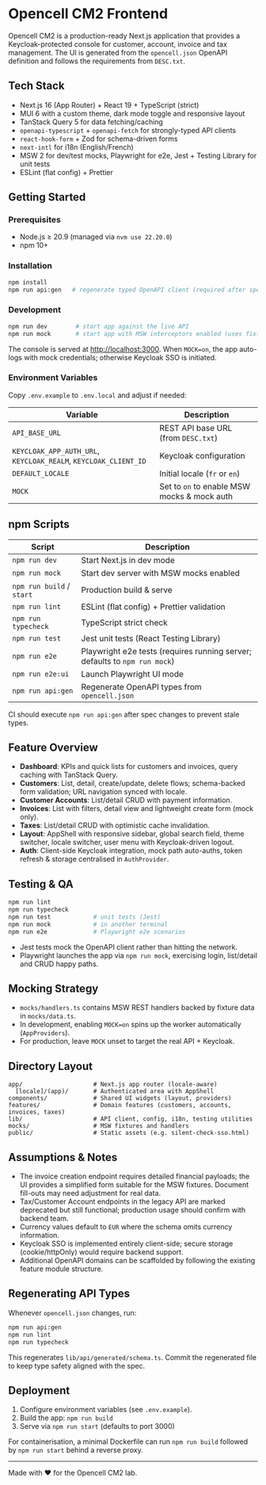 # Opencell CM2 Frontend

Opencell CM2 is a production-ready Next.js application that provides a Keycloak-protected console for customer, account, invoice and tax management. The UI is generated from the `opencell.json` OpenAPI definition and follows the requirements from `DESC.txt`.

## Tech Stack

- Next.js 16 (App Router) + React 19 + TypeScript (strict)
- MUI 6 with a custom theme, dark mode toggle and responsive layout
- TanStack Query 5 for data fetching/caching
- `openapi-typescript` + `openapi-fetch` for strongly-typed API clients
- `react-hook-form` + Zod for schema-driven forms
- `next-intl` for i18n (English/French)
- MSW 2 for dev/test mocks, Playwright for e2e, Jest + Testing Library for unit tests
- ESLint (flat config) + Prettier

## Getting Started

### Prerequisites

- Node.js ≥ 20.9 (managed via `nvm use 22.20.0`)
- npm 10+

### Installation

```bash
npm install
npm run api:gen   # regenerate typed OpenAPI client (required after spec changes)
```

### Development

```bash
npm run dev        # start app against the live API
npm run mock       # start app with MSW interceptors enabled (uses fixtures)
```

The console is served at [http://localhost:3000](http://localhost:3000). When `MOCK=on`, the app auto-logs with mock credentials; otherwise Keycloak SSO is initiated.

### Environment Variables

Copy `.env.example` to `.env.local` and adjust if needed:

| Variable | Description |
| --- | --- |
| `API_BASE_URL` | REST API base URL (from `DESC.txt`) |
| `KEYCLOAK_APP_AUTH_URL`, `KEYCLOAK_REALM`, `KEYCLOAK_CLIENT_ID` | Keycloak configuration |
| `DEFAULT_LOCALE` | Initial locale (`fr` or `en`) |
| `MOCK` | Set to `on` to enable MSW mocks & mock auth |

## npm Scripts

| Script | Description |
| --- | --- |
| `npm run dev` | Start Next.js in dev mode |
| `npm run mock` | Start dev server with MSW mocks enabled |
| `npm run build` / `start` | Production build & serve |
| `npm run lint` | ESLint (flat config) + Prettier validation |
| `npm run typecheck` | TypeScript strict check |
| `npm run test` | Jest unit tests (React Testing Library) |
| `npm run e2e` | Playwright e2e tests (requires running server; defaults to `npm run mock`) |
| `npm run e2e:ui` | Launch Playwright UI mode |
| `npm run api:gen` | Regenerate OpenAPI types from `opencell.json` |

CI should execute `npm run api:gen` after spec changes to prevent stale types.

## Feature Overview

- **Dashboard**: KPIs and quick lists for customers and invoices, query caching with TanStack Query.
- **Customers**: List, detail, create/update, delete flows; schema-backed form validation; URL navigation synced with locale.
- **Customer Accounts**: List/detail CRUD with payment information.
- **Invoices**: List with filters, detail view and lightweight create form (mock only).
- **Taxes**: List/detail CRUD with optimistic cache invalidation.
- **Layout**: AppShell with responsive sidebar, global search field, theme switcher, locale switcher, user menu with Keycloak-driven logout.
- **Auth**: Client-side Keycloak integration, mock path auto-auths, token refresh & storage centralised in `AuthProvider`.

## Testing & QA

```bash
npm run lint
npm run typecheck
npm run test            # unit tests (Jest)
npm run mock            # in another terminal
npm run e2e             # Playwright e2e scenarios
```

- Jest tests mock the OpenAPI client rather than hitting the network.
- Playwright launches the app via `npm run mock`, exercising login, list/detail and CRUD happy paths.

## Mocking Strategy

- `mocks/handlers.ts` contains MSW REST handlers backed by fixture data in `mocks/data.ts`.
- In development, enabling `MOCK=on` spins up the worker automatically (`AppProviders`).
- For production, leave `MOCK` unset to target the real API + Keycloak.

## Directory Layout

```
app/                    # Next.js app router (locale-aware)
  [locale]/(app)/       # Authenticated area with AppShell
components/             # Shared UI widgets (layout, providers)
features/               # Domain features (customers, accounts, invoices, taxes)
lib/                    # API client, config, i18n, testing utilities
mocks/                  # MSW fixtures and handlers
public/                 # Static assets (e.g. silent-check-sso.html)
```

## Assumptions & Notes

- The invoice creation endpoint requires detailed financial payloads; the UI provides a simplified form suitable for the MSW fixtures. Document fill-outs may need adjustment for real data.
- Tax/Customer Account endpoints in the legacy API are marked deprecated but still functional; production usage should confirm with backend team.
- Currency values default to `EUR` where the schema omits currency information.
- Keycloak SSO is implemented entirely client-side; secure storage (cookie/httpOnly) would require backend support.
- Additional OpenAPI domains can be scaffolded by following the existing feature module structure.

## Regenerating API Types

Whenever `opencell.json` changes, run:

```bash
npm run api:gen
npm run lint
npm run typecheck
```

This regenerates `lib/api/generated/schema.ts`. Commit the regenerated file to keep type safety aligned with the spec.

## Deployment

1. Configure environment variables (see `.env.example`).
2. Build the app: `npm run build`
3. Serve via `npm run start` (defaults to port 3000)

For containerisation, a minimal Dockerfile can run `npm run build` followed by `npm run start` behind a reverse proxy.

---
Made with ❤️ for the Opencell CM2 lab.
